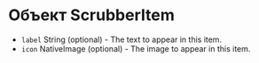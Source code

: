 # Объект ScrubberItem

* `label` String (optional) - The text to appear in this item.
* `icon` NativeImage (optional) - The image to appear in this item.